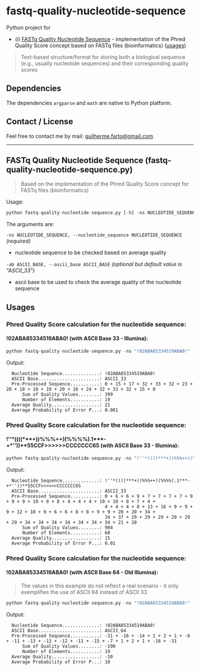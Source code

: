# fastq-quality-nucleotide-sequence

Python project for 

* (i) [FASTq Quality Nucleotide Sequence](#fastq-qns) - implementation of the Phred Quality Score concept based on FASTq files (bioinformatics) ([usages](#all-usages))

> Text-based structure/format for storing both a biological sequence (e.g., usually nucleotide sequences) and their corresponding quality scores

## Dependencies

The dependencies `argparse` and `math` are native to Python platform.

## Contact / License

Feel free to contact me by mail: guilherme.farto@gmail.com

---

<a name="fastq-qns"></a>
## FASTq Quality Nucleotide Sequence (fastq-quality-nucleotide-sequence.py)
> Based on the implementation of the Phred Quality Score concept for FASTq files (bioinformatics)

Usage:
```python
python fastq-quality-nucleotide-sequence.py [-h] -ns NUCLEOTIDE_SEQUENCE [-ab ASCII_BASE]
```

The arguments are:

`-ns NUCLEOTIDE_SEQUENCE, --nucleotide_sequence NUCLEOTIDE_SEQUENCE` *(required)*
* nucleotide sequence to be checked based on average quality

`-ab ASCII_BASE, --ascii_base ASCII_BASE` *(optional but default value is "ASCII_33")*
* ascii base to be used to check the average quality of the nucleotide sequence

<a name="all-usages"></a>
## Usages

### Phred Quality Score calculation for the nucleotide sequence:
#### !02ABA85334519ABA0! (with ASCII Base 33 - Illumina):

```python
python fastq-quality-nucleotide-sequence.py -ns "!02ABA85334519ABA0!"
```

Output:

```
  Nucleotide Sequence..............: !02ABA85334519ABA0!
  ASCII Base.......................: ASCII_33
  Pre-Processed Sequence...........: 0 + 15 + 17 + 32 + 33 + 32 + 23 + 20 + 18 + 18 + 19 + 20 + 16 + 24 + 32 + 33 + 32 + 15 + 0
      Sum of Quality Values........: 399
      Number of Elements...........: 19
  Average Quality..................: 21
  Average Probability of Error P...: 0.001
```

### Phred Quality Score calculation for the nucleotide sequence:
#### !''\*((((\*\*\*+))%%%++)(%%%%).1\*\*\*-+\*''))\*\*55CCF>>>>>>CCCCCCC65 (with ASCII Base 33 - Illumina):

```python
python fastq-quality-nucleotide-sequence.py -ns "!''*((((***+))%%%++)(%%%%).1***-+*''))**55CCF>>>>>>CCCCCCC65"
```

Output:

```
  Nucleotide Sequence..............: !''*((((***+))%%%++)(%%%%).1***-+*''))**55CCF>>>>>>CCCCCCC65
  ASCII Base.......................: ASCII_33
  Pre-Processed Sequence...........: 0 + 6 + 6 + 9 + 7 + 7 + 7 + 7 + 9 + 9 + 9 + 10 + 8 + 8 + 4 + 4 + 4 + 10 + 10 + 8 + 7 + 4 + 
                                     4 + 4 + 4 + 8 + 13 + 16 + 9 + 9 + 9 + 12 + 10 + 9 + 6 + 6 + 8 + 8 + 9 + 9 + 20 + 20 + 34 + 
                                     34 + 37 + 29 + 29 + 29 + 29 + 29 + 29 + 34 + 34 + 34 + 34 + 34 + 34 + 34 + 21 + 20
      Sum of Quality Values........: 904
      Number of Elements...........: 60
  Average Quality..................: 15
  Average Probability of Error P...: 0.01
```

### Phred Quality Score calculation for the nucleotide sequence:
#### !02ABA85334519ABA0! (with ASCII Base 64 - Old Illumina):

> The values in this example do not reflect a real scenario - it only exemplifies the use of ASCII 64 instead of ASCII 33

```python
python fastq-quality-nucleotide-sequence.py -ns "!02ABA85334519ABA0!" -ab ASCII_64
```

Output:

```
  Nucleotide Sequence..............: !02ABA85334519ABA0!
  ASCII Base.......................: ASCII_64
  Pre-Processed Sequence...........: -31 + -16 + -14 + 1 + 2 + 1 + -8 + -11 + -13 + -13 + -12 + -11 + -15 + -7 + 1 + 2 + 1 + -16 + -31
      Sum of Quality Values........: -190
      Number of Elements...........: 19
  Average Quality..................: -10
  Average Probability of Error P...: 10
```
